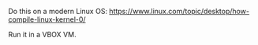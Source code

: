 Do this on a modern Linux OS: https://www.linux.com/topic/desktop/how-compile-linux-kernel-0/

Run it in a VBOX VM. 

